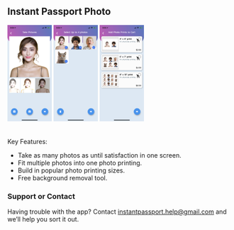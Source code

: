## Instant Passport Photo

<img src="images/1_camera.png" width="100"> <img src="images/2_multiple_photos.png" width="100"> <img src="images/3_photo_printings.png" width="100">
<br/>
<br/>
<br/>
Key Features:
* Take as many photos as until satisfaction in one screen.
* Fit multiple photos into one photo printing.
* Build in popular photo printing sizes.
* Free background removal tool.

### Support or Contact

Having trouble with the app? Contact <instantpassport.help@gmail.com> and we’ll help you sort it out.
